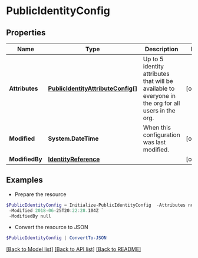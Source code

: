 # PublicIdentityConfig
## Properties

Name | Type | Description | Notes
------------ | ------------- | ------------- | -------------
**Attributes** | [**PublicIdentityAttributeConfig[]**](PublicIdentityAttributeConfig.md) | Up to 5 identity attributes that will be available to everyone in the org for all users in the org. | [optional] 
**Modified** | **System.DateTime** | When this configuration was last modified. | [optional] 
**ModifiedBy** | [**IdentityReference**](IdentityReference.md) |  | [optional] 

## Examples

- Prepare the resource
```powershell
$PublicIdentityConfig = Initialize-PublicIdentityConfig  -Attributes null `
 -Modified 2018-06-25T20:22:28.104Z `
 -ModifiedBy null
```

- Convert the resource to JSON
```powershell
$PublicIdentityConfig | ConvertTo-JSON
```

[[Back to Model list]](../README.md#documentation-for-models) [[Back to API list]](../README.md#documentation-for-api-endpoints) [[Back to README]](../README.md)


